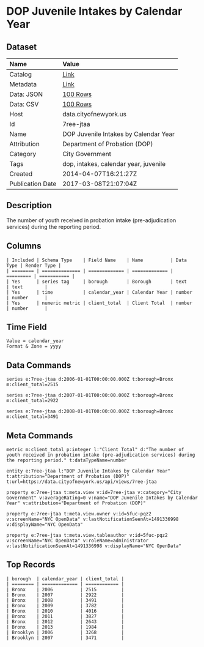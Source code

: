 # DOP Juvenile Intakes by Calendar Year

## Dataset

| Name | Value |
| :--- | :---- |
| Catalog | [Link](https://catalog.data.gov/dataset/dop-juvenile-intakes-by-calendar-year-0dc78) |
| Metadata | [Link](https://data.cityofnewyork.us/api/views/7ree-jtaa) |
| Data: JSON | [100 Rows](https://data.cityofnewyork.us/api/views/7ree-jtaa/rows.json?max_rows=100) |
| Data: CSV | [100 Rows](https://data.cityofnewyork.us/api/views/7ree-jtaa/rows.csv?max_rows=100) |
| Host | data.cityofnewyork.us |
| Id | 7ree-jtaa |
| Name | DOP Juvenile Intakes by Calendar Year |
| Attribution | Department of Probation (DOP) |
| Category | City Government |
| Tags | dop, intakes, calendar year, juvenile |
| Created | 2014-04-07T16:21:27Z |
| Publication Date | 2017-03-08T21:07:04Z |

## Description

The number of youth received in probation intake (pre-adjudication services) during the reporting period.

## Columns

```ls
| Included | Schema Type    | Field Name    | Name          | Data Type | Render Type |
| ======== | ============== | ============= | ============= | ========= | =========== |
| Yes      | series tag     | borough       | Borough       | text      | text        |
| Yes      | time           | calendar_year | Calendar Year | number    | number      |
| Yes      | numeric metric | client_total  | Client Total  | number    | number      |
```

## Time Field

```ls
Value = calendar_year
Format & Zone = yyyy
```

## Data Commands

```ls
series e:7ree-jtaa d:2006-01-01T00:00:00.000Z t:borough=Bronx m:client_total=2515

series e:7ree-jtaa d:2007-01-01T00:00:00.000Z t:borough=Bronx m:client_total=2922

series e:7ree-jtaa d:2008-01-01T00:00:00.000Z t:borough=Bronx m:client_total=3491
```

## Meta Commands

```ls
metric m:client_total p:integer l:"Client Total" d:"The number of youth received in probation intake (pre-adjudication services) during the reporting period." t:dataTypeName=number

entity e:7ree-jtaa l:"DOP Juvenile Intakes by Calendar Year" t:attribution="Department of Probation (DOP)" t:url=https://data.cityofnewyork.us/api/views/7ree-jtaa

property e:7ree-jtaa t:meta.view v:id=7ree-jtaa v:category="City Government" v:averageRating=0 v:name="DOP Juvenile Intakes by Calendar Year" v:attribution="Department of Probation (DOP)"

property e:7ree-jtaa t:meta.view.owner v:id=5fuc-pqz2 v:screenName="NYC OpenData" v:lastNotificationSeenAt=1491336998 v:displayName="NYC OpenData"

property e:7ree-jtaa t:meta.view.tableauthor v:id=5fuc-pqz2 v:screenName="NYC OpenData" v:roleName=administrator v:lastNotificationSeenAt=1491336998 v:displayName="NYC OpenData"
```

## Top Records

```ls
| borough  | calendar_year | client_total | 
| ======== | ============= | ============ | 
| Bronx    | 2006          | 2515         | 
| Bronx    | 2007          | 2922         | 
| Bronx    | 2008          | 3491         | 
| Bronx    | 2009          | 3782         | 
| Bronx    | 2010          | 4016         | 
| Bronx    | 2011          | 3827         | 
| Bronx    | 2012          | 2643         | 
| Bronx    | 2013          | 1984         | 
| Brooklyn | 2006          | 3268         | 
| Brooklyn | 2007          | 3471         | 
```